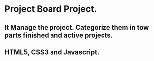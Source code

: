 # Project Board Project.
## It Manage the project. Categorize them in tow parts finished and active projects.
## HTML5, CSS3 and Javascript.

